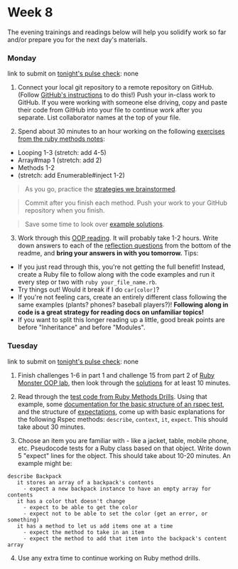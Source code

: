 # Week 8

The evening trainings and readings below will help you solidify work so far and/or prepare you for the next day's materials.


### Monday

link to submit on [tonight's pulse check](https://docs.google.com/forms/d/e/1FAIpQLScicQdZtf2JLFw4O-u618YhNeaJ7sJXVN36ybzO7pnaV359QA/viewform?usp=sf_link): none

1. Connect your local git repository to a remote repository on GitHub.  (Follow [GitHub's instructions](https://help.github.com/articles/adding-an-existing-project-to-github-using-the-command-line/) to do this!) Push your in-class work to GitHub. If you were working with someone else driving, copy and paste their code from GitHub into your file to continue work after you separate. List collaborator names at the top of your file. 

2. Spend about 30 minutes to an hour working on the following [exercises from the ruby methods notes](https://github.com/sf-wdi-37/ruby-methods/blob/master/exercises.md):

- Looping 1-3 (stretch: add 4-5)
- Array#map 1 (stretch: add 2)
- Methods 1-2
- (stretch: add Enumerable#inject 1-2)

> As you go, practice the [strategies we brainstormed](https://github.com/sf-wdi-37/ruby-methods/blob/master/strategy.md). 

> Commit after you finish each method. Push your work to your GitHub repository when you finish. 

> Save some time to look over [example solutions](https://github.com/sf-wdi-37/ruby-methods/blob/master/example-solutions.rb).

3. Work through this [OOP reading](https://github.com/sf-wdi-37/ruby-oop-reading).  It will probably take 1-2 hours. Write down answers to each of the [reflection questions](https://github.com/sf-wdi-37/ruby-oop-reading#reflection-questions) from the bottom of the readme, and **bring your answers in with you tomorrow.**  Tips:
  * If you just read through this, you're not getting the full benefit!  Instead, create a Ruby file to follow along with the code examples and run it every step or two with `ruby your_file_name.rb`.  
  * Try things out! Would it break if I do `car[color]`?  
  * If you're not feeling cars, create an entirely different class following the same examples (plants? phones? baseball players?)!  **Following along in code is a great strategy for reading docs on unfamiliar topics!**  
  * If you want to split this longer reading up a little, good break points are before "Inheritance" and before "Modules".
  


### Tuesday

link to submit on [tonight's pulse check](https://docs.google.com/forms/d/e/1FAIpQLScicQdZtf2JLFw4O-u618YhNeaJ7sJXVN36ybzO7pnaV359QA/viewform?usp=sf_link): none

1. Finish challenges 1-6 in part 1 and challenge 15 from part 2 of [Ruby Monster OOP lab](https://github.com/sf-wdi-37/ruby-monster-oop), then look through the [solutions](https://github.com/sf-wdi-37/ruby-monster-oop/blob/master/solutions/monster.rb) for at least 10 minutes. 

2. Read through the [test code from Ruby Methods Drills](https://github.com/sf-wdi-37/ruby-method-drills/tree/master/spec). Using that example, some [documentation for the basic structure of an rspec test](https://www.relishapp.com/rspec/rspec-core/v/3-5/docs/example-groups/basic-structure-describe-it), and the structure of [expectations](http://www.relishapp.com/rspec/rspec-expectations/docs), come up with basic explanations for the following Rspec methods:  `describe`, `context`, `it`, `expect`.  This should take about 30 minutes. 

3. Choose an item you are familiar with - like a jacket, table, mobile phone, etc.  Pseudocode tests for a Ruby class based on that object. Write down 5 "expect" lines for the object. This should take about 10-20 minutes. An example might be:

 ```
 describe Backpack
    it stores an array of a backpack's contents
      - expect a new backpack instance to have an empty array for contents
    it has a color that doesn't change
      - expect to be able to get the color
      - expect not to be able to set the color (get an error, or something)
    it has a method to let us add items one at a time
      - expect the method to take in an item
      - expect the method to add that item into the backpack's content array
 ```
 
 4. Use any extra time to continue working on Ruby method drills.

<!-- 

### Wednesday

link to submit on [tonight's pulse check](https://docs.google.com/forms/d/e/1FAIpQLScicQdZtf2JLFw4O-u618YhNeaJ7sJXVN36ybzO7pnaV359QA/viewform?usp=sf_link): none


### Thursday

link to submit on [tonight's pulse check](https://docs.google.com/forms/d/e/1FAIpQLScicQdZtf2JLFw4O-u618YhNeaJ7sJXVN36ybzO7pnaV359QA/viewform?usp=sf_link): none


### Weekend

link to submit on [tonight's pulse check](https://docs.google.com/forms/d/e/1FAIpQLScicQdZtf2JLFw4O-u618YhNeaJ7sJXVN36ybzO7pnaV359QA/viewform?usp=sf_link): none


-->
